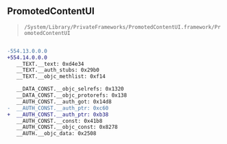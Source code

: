 ## PromotedContentUI

> `/System/Library/PrivateFrameworks/PromotedContentUI.framework/PromotedContentUI`

```diff

-554.13.0.0.0
+554.14.0.0.0
   __TEXT.__text: 0xd4e34
   __TEXT.__auth_stubs: 0x29b0
   __TEXT.__objc_methlist: 0xf14

   __DATA_CONST.__objc_selrefs: 0x1320
   __DATA_CONST.__objc_protorefs: 0x138
   __AUTH_CONST.__auth_got: 0x14d8
-  __AUTH_CONST.__auth_ptr: 0xc60
+  __AUTH_CONST.__auth_ptr: 0xb38
   __AUTH_CONST.__const: 0x41b8
   __AUTH_CONST.__objc_const: 0x8278
   __AUTH.__objc_data: 0x2508

```

